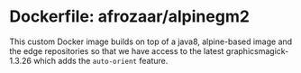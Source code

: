 # Dockerfile: afrozaar/alpinegm2

This custom Docker image builds on top of a java8, alpine-based image and
the edge repositories so that we have access to the latest 
graphicsmagick-1.3.26 which adds the `auto-orient` feature.

